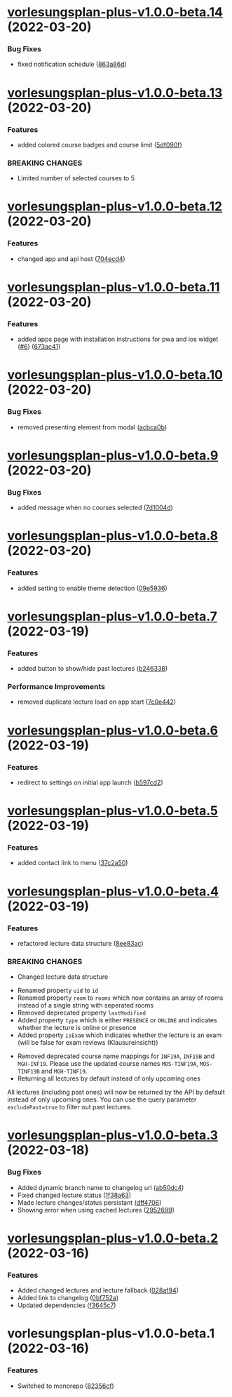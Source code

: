 # [vorlesungsplan-plus-v1.0.0-beta.14](https://github.com/larsrickert/vorlesungsplan-plus/compare/vorlesungsplan-plus-v1.0.0-beta.13...vorlesungsplan-plus-v1.0.0-beta.14) (2022-03-20)


### Bug Fixes

* fixed notification schedule ([863a86d](https://github.com/larsrickert/vorlesungsplan-plus/commit/863a86d3a7041dd99ff9abd1ea4c578251627802))

# [vorlesungsplan-plus-v1.0.0-beta.13](https://github.com/larsrickert/vorlesungsplan-plus/compare/vorlesungsplan-plus-v1.0.0-beta.12...vorlesungsplan-plus-v1.0.0-beta.13) (2022-03-20)


### Features

* added colored course badges and course limit ([5df090f](https://github.com/larsrickert/vorlesungsplan-plus/commit/5df090fbd820236b0f4567121810f1b0160b531e))


### BREAKING CHANGES

* Limited number of selected courses to 5

# [vorlesungsplan-plus-v1.0.0-beta.12](https://github.com/larsrickert/vorlesungsplan-plus/compare/vorlesungsplan-plus-v1.0.0-beta.11...vorlesungsplan-plus-v1.0.0-beta.12) (2022-03-20)


### Features

* changed app and api host ([704ecd4](https://github.com/larsrickert/vorlesungsplan-plus/commit/704ecd4735190faf43e7fd27390879da94ffcf45))

# [vorlesungsplan-plus-v1.0.0-beta.11](https://github.com/larsrickert/vorlesungsplan-plus/compare/vorlesungsplan-plus-v1.0.0-beta.10...vorlesungsplan-plus-v1.0.0-beta.11) (2022-03-20)


### Features

* added apps page with installation instructions for pwa and ios widget ([#6](https://github.com/larsrickert/vorlesungsplan-plus/issues/6)) ([673ac41](https://github.com/larsrickert/vorlesungsplan-plus/commit/673ac4113ce7b8acd3d89f5371c0d3522fa71868))

# [vorlesungsplan-plus-v1.0.0-beta.10](https://github.com/larsrickert/vorlesungsplan-plus/compare/vorlesungsplan-plus-v1.0.0-beta.9...vorlesungsplan-plus-v1.0.0-beta.10) (2022-03-20)


### Bug Fixes

* removed presenting element from modal ([acbca0b](https://github.com/larsrickert/vorlesungsplan-plus/commit/acbca0b35822affb646f7eaa2fad6a851e78279a))

# [vorlesungsplan-plus-v1.0.0-beta.9](https://github.com/larsrickert/vorlesungsplan-plus/compare/vorlesungsplan-plus-v1.0.0-beta.8...vorlesungsplan-plus-v1.0.0-beta.9) (2022-03-20)


### Bug Fixes

* added message when no courses selected ([7d1004d](https://github.com/larsrickert/vorlesungsplan-plus/commit/7d1004d4da370ba63cebb7aef85aa3cc3cf40015))

# [vorlesungsplan-plus-v1.0.0-beta.8](https://github.com/larsrickert/vorlesungsplan-plus/compare/vorlesungsplan-plus-v1.0.0-beta.7...vorlesungsplan-plus-v1.0.0-beta.8) (2022-03-20)


### Features

* added setting to enable theme detection ([09e5936](https://github.com/larsrickert/vorlesungsplan-plus/commit/09e59360171cd8da4fb52e406132c2cef0a1dc59))

# [vorlesungsplan-plus-v1.0.0-beta.7](https://github.com/larsrickert/vorlesungsplan-plus/compare/vorlesungsplan-plus-v1.0.0-beta.6...vorlesungsplan-plus-v1.0.0-beta.7) (2022-03-19)


### Features

* added button to show/hide past lectures ([b246338](https://github.com/larsrickert/vorlesungsplan-plus/commit/b246338d936afbfd5e7cb072cf25d4120483d44e))


### Performance Improvements

* removed duplicate lecture load on app start ([7c0e442](https://github.com/larsrickert/vorlesungsplan-plus/commit/7c0e44268bc2a481b3ca7fc5856d91bd5543280f))

# [vorlesungsplan-plus-v1.0.0-beta.6](https://github.com/larsrickert/vorlesungsplan-plus/compare/vorlesungsplan-plus-v1.0.0-beta.5...vorlesungsplan-plus-v1.0.0-beta.6) (2022-03-19)


### Features

* redirect to settings on initial app launch ([b597cd2](https://github.com/larsrickert/vorlesungsplan-plus/commit/b597cd239caea7c972693296f8669d54817f3a56))

# [vorlesungsplan-plus-v1.0.0-beta.5](https://github.com/larsrickert/vorlesungsplan-plus/compare/vorlesungsplan-plus-v1.0.0-beta.4...vorlesungsplan-plus-v1.0.0-beta.5) (2022-03-19)


### Features

* added contact link to menu ([37c2a50](https://github.com/larsrickert/vorlesungsplan-plus/commit/37c2a50a89a5dd70cf999c836f9b83cfda1f7f1f))

# [vorlesungsplan-plus-v1.0.0-beta.4](https://github.com/larsrickert/vorlesungsplan-plus/compare/vorlesungsplan-plus-v1.0.0-beta.3...vorlesungsplan-plus-v1.0.0-beta.4) (2022-03-19)


### Features

* refactored lecture data structure ([8ee83ac](https://github.com/larsrickert/vorlesungsplan-plus/commit/8ee83ac10d4c3b0621c24eb4598bff5763d78527))


### BREAKING CHANGES

* Changed lecture data structure

- Renamed property `uid` to `id`
- Renamed property `room` to `rooms` which now contains an array of rooms instead of a single string with seperated rooms
- Removed deprecated property `lastModified`
- Added property `type` which is either `PRESENCE` or `ONLINE` and indicates whether the lecture is online or presence
- Added property `isExam` which indicates whether the lecture is an exam (will be false for exam reviews (Klausureinsicht))
* Removed deprecated course name mappings for `INF19A`, `INF19B` and `MGH-INF19`. Please use the updated course names `MOS-TINF19A`, `MOS-TINF19B` and `MGH-TINF19`.
* Returning all lectures by default instead of only upcoming ones

All lectures (including past ones) will now be returned by the API by default instead of only upcoming
ones. You can use the query parameter `excludePast=true` to filter out past lectures.

# [vorlesungsplan-plus-v1.0.0-beta.3](https://github.com/larsrickert/vorlesungsplan-plus/compare/vorlesungsplan-plus-v1.0.0-beta.2...vorlesungsplan-plus-v1.0.0-beta.3) (2022-03-18)


### Bug Fixes

* Added dynamic branch name to changelog url ([ab50dc4](https://github.com/larsrickert/vorlesungsplan-plus/commit/ab50dc485ee67fb17e2d69a026367c9fbc11c22f))
* Fixed changed lecture status ([1f38a63](https://github.com/larsrickert/vorlesungsplan-plus/commit/1f38a63eb7ed4d486d2c128017560c1756ee6d32))
* Made lecture changes/status persistant ([dff4706](https://github.com/larsrickert/vorlesungsplan-plus/commit/dff4706500c54df90d6ce50ba90e6a04b6ebc083))
* Showing error when using cached lectures ([2952699](https://github.com/larsrickert/vorlesungsplan-plus/commit/2952699d7ef368e758315c9dd46c100ca76611c0))

# [vorlesungsplan-plus-v1.0.0-beta.2](https://github.com/larsrickert/vorlesungsplan-plus/compare/vorlesungsplan-plus-v1.0.0-beta.1...vorlesungsplan-plus-v1.0.0-beta.2) (2022-03-16)


### Features

* Added changed lectures and lecture fallback ([028af94](https://github.com/larsrickert/vorlesungsplan-plus/commit/028af9423c1407c4117afc5fd73dc5e92ad31146))
* Added link to changelog ([0bf752a](https://github.com/larsrickert/vorlesungsplan-plus/commit/0bf752aaddabd8aa084a45b341c6faae81772b66))
* Updated dependencies ([f3645c7](https://github.com/larsrickert/vorlesungsplan-plus/commit/f3645c7b387be5b9e95fc5f5553be579919a46d6))

# vorlesungsplan-plus-v1.0.0-beta.1 (2022-03-16)


### Features

* Switched to monorepo ([82356cf](https://github.com/larsrickert/vorlesungsplan-plus/commit/82356cf7832e929bc31d399b12950131e55af675))
